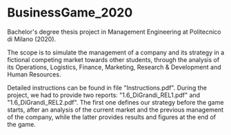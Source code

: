 # BusinessGame_2020

Bachelor's degree thesis project in Management Engineering at Politecnico di Milano (2020).

The scope is to simulate the management of a company and its strategy in a fictional competing market towards other students, through the analysis of its Operations, Logistics, Finance, Marketing, Research & Development and Human Resources.

Detailed instructions can be found in file "Instructions.pdf". During the project, we had to provide two reports: "1.6_DiGrandi_REL1.pdf" and "1.6_DiGrandi_REL2.pdf".
The first one defines our strategy before the game starts, after an analysis of the current market and the previous management of the company, while the latter provides results and figures at the end of the game.
